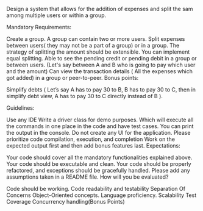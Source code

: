 Design a system that allows for the addition of expenses and split the sam among multiple users or within a group.

Mandatory Requirements:

Create a group. A group can contain two or more users.
Split expenses between users( they may not be a part of a group) or in a group.
The strategy of splitting the amount should be extensible. You can implement equal splitting.
Able to see the pending credit or pending debit in a group or between users. (Let's say between A and B who is going to pay which user and the amount)
Can view the transaction details ( All the expenses which got added) in a group or peer-to-peer.
Bonus points:

Simplify debts ( Let’s say A has to pay 30 to B, B has to pay 30 to C, then in simplify debt view, A has to pay 30 to C directly instead of B ).

Guidelines:

Use any IDE
Write a driver class for demo purposes. Which will execute all the commands in one place in the code and have test cases.
You can print the output in the console. Do not create any UI for the application.
Please prioritize code compilation, execution, and completion
Work on the expected output first and then add bonus features last.
Expectations:

Your code should cover all the mandatory functionalities explained above.
Your code should be executable and clean.
Your code should be properly refactored, and exceptions should be gracefully handled.
Please add any assumptions taken in a README file.
How will you be evaluated?

Code should be working.
Code readability and testability
Separation Of Concerns
Object-Oriented concepts.
Language proficiency.
Scalability
Test Coverage
Concurrency handling(Bonus Points)
